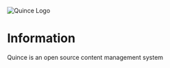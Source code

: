 ![Quince Logo](http://s12.picofile.com/file/8398770092/Quince2.png)

# Information
Quince is an open source content management system
